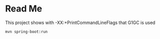 # Read Me

This project shows with -XX:+PrintCommandLineFlags that G1GC is used

```
mvn spring-boot:run
```